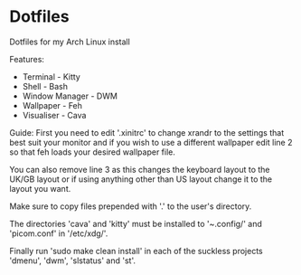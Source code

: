 # Dotfiles

Dotfiles for my Arch Linux install

Features:
  - Terminal - Kitty
  - Shell - Bash
  - Window Manager - DWM
  - Wallpaper - Feh
  - Visualiser - Cava

Guide:
  First you need to edit '.xinitrc' to change xrandr to the settings that best suit your monitor and
  if you wish to use a different wallpaper edit line 2 so that feh loads your desired wallpaper file.
  
  You can also remove line 3 as this changes the keyboard layout to the UK/GB layout or if using anything
  other than US layout change it to the layout you want.
  
  Make sure to copy files prepended with '.' to the user's directory.
  
  The directories 'cava' and 'kitty' must be installed to '~.config/' and 'picom.conf'
  in '/etc/xdg/'.
  
  Finally run 'sudo make clean install' in each of the suckless projects 'dmenu', 'dwm',
  'slstatus' and 'st'.

